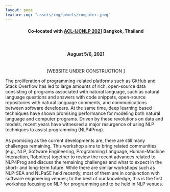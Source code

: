 ```yaml
---
layout: page
feature-img: "assets/img/pexels/computer.jpeg"
---
```


<style>
.home-subtitle {
  text-align: center;
  
}
</style>

<div class="home-subtitle">
  <h4> Co-located with <a href="https://2021.aclweb.org/">ACL-IJCNLP 2021</a> Bangkok, Thailand </h4> <br>
  <h4> August 5/6, 2021 </h4> <br>
  [WEBSITE UNDER CONSTRUCTION ] <br> 
</div>

The proliferation of programming-related platforms such as GitHub and Stack Overflow has led to large amounts of rich, 
open-source data consisting of programs associated with natural language, such as natural language questions and answers with code snippets, 
open-source repositories with natural language comments, and communications between software developers. 
At the same time, deep learning based techniques have shown promising performance for modeling both natural language and computer programs. 
Driven by these revolutions on data and models, recent years have witnessed a major resurgence of using NLP techniques to assist programming (NLP4Prog).
<br/><br/>
As promising as the current developments are, there are still many challenges remaining. 
This workshop aims to bring related communities (e.g., NLP, Software Engineering, Programming Language, Human-Machine Interaction, Robotics) 
together to review the recent advances related to NLP4Prog and discuss the remaining challenges and what to expect in the short- and long-term future. 
While there are similar workshops such as NLP-SEA and NLPaSE held recently, most of them are in conjunction with software engineering venues; 
to the best of our knowledge, this is the first workshop focusing on NLP for programming and to be held in NLP venues.


